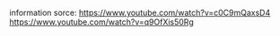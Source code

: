 information sorce:
https://www.youtube.com/watch?v=c0C9mQaxsD4
https://www.youtube.com/watch?v=q9OfXis50Rg
